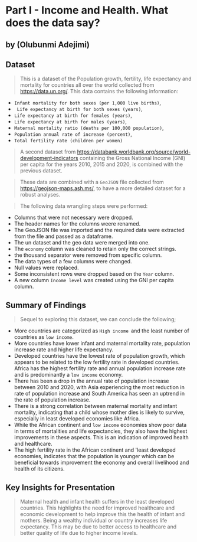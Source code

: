 # Part I - Income and Health. What does the data say?
## by (Olubunmi Adejimi)


## Dataset


> This is a dataset of the Population growth, fertility, life expectancy and mortality for countries all over the world collected from https://data.un.org/. This data contains the following information:
* `Infant mortality for both sexes (per 1,000 live births)`,
* ` Life expectancy at birth for both sexes (years)`,
* `Life expectancy at birth for females (years)`,
* `Life expectancy at birth for males (years)`,
* `Maternal mortality ratio (deaths per 100,000 population)`,
* `Population annual rate of increase (percent)`,
* `Total fertility rate (children per women)`

> A second dataset from https://databank.worldbank.org/source/world-development-indicators containing the Gross National Income (GNI) per capita for the years 2010, 2015 and 2020, is combined with the previous dataset.

> These data are
 combined with a `GeoJSON` file collected from https://geojson-maps.ash.ms/, to have a more detailed dataset for a robust analyses.

> The following data wrangling steps were performed:
* Columns that were not necessary were dropped.
* The header names for the columns weere renamed.
* The GeoJSON file was imported and the required data were extracted from the file and passed as a dataframe.
* The un dataset and the geo data were merged into one.
* The `economy` column was cleaned to retain only the correct strings.
* the thousand separator were removed from specific column.
* The data types of a few columns were changed.
* Null values were replaced.
* Some inconsistent rows were dropped based on the `Year` column.
* A new column `Income level` was created using the GNI per capita column.



## Summary of Findings

> Sequel to exploring this dataset, we can conclude the following;
* More countries are categorized as `High income `and the least number of countries as `low income`.
* More countries have lower infant and maternal mortality rate, population increase rate and higher life expectancy.
* Developed countries have the lowest rate of population growth, which appears to be related to the low fertility rate in developed countries. Africa has the highest fertility rate and annual population increase rate and is predominantly a `low income` economy.
* There has been a drop in the annual rate of population increase between 2010 and 2020, with Asia experiencing the most reduction in rate of population increase and South America has seen an uptrend in the rate of population increase.
* There is a strong correlation between maternal mortality and infant mortality, indicating that a child whose mother dies is likely to survive, especially in least developed economies like Africa.
* While the African continent and `low income` economies show poor data in terms of mortalities and life expectancies, they also have the highest improvements in these aspects. This is an indication of improved health and healthcare.
* The high fertility rate in the African continent and 'least developed economies, indicates that the population is younger which can be beneficial towards improvement the economy and overall livelihood and health of its citizens.


## Key Insights for Presentation


> Maternal health and infant health suffers in the least developed countries. This highlights the need for improved healthcare and economic development to help improve this the health of infant and mothers.
> Being a wealthy individual or country increases life expectancy. This may be due to better access to healthcare and better quality of life due to higher income levels.
